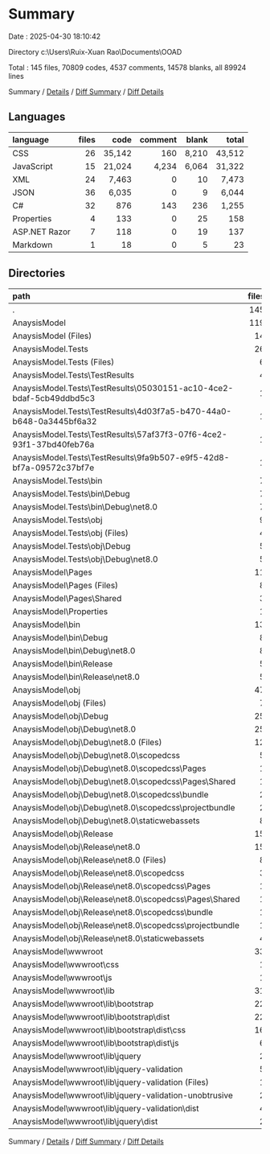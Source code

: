 # Summary

Date : 2025-04-30 18:10:42

Directory c:\\Users\\Ruix-Xuan Rao\\Documents\\OOAD

Total : 145 files,  70809 codes, 4537 comments, 14578 blanks, all 89924 lines

Summary / [Details](details.md) / [Diff Summary](diff.md) / [Diff Details](diff-details.md)

## Languages
| language | files | code | comment | blank | total |
| :--- | ---: | ---: | ---: | ---: | ---: |
| CSS | 26 | 35,142 | 160 | 8,210 | 43,512 |
| JavaScript | 15 | 21,024 | 4,234 | 6,064 | 31,322 |
| XML | 24 | 7,463 | 0 | 10 | 7,473 |
| JSON | 36 | 6,035 | 0 | 9 | 6,044 |
| C# | 32 | 876 | 143 | 236 | 1,255 |
| Properties | 4 | 133 | 0 | 25 | 158 |
| ASP.NET Razor | 7 | 118 | 0 | 19 | 137 |
| Markdown | 1 | 18 | 0 | 5 | 23 |

## Directories
| path | files | code | comment | blank | total |
| :--- | ---: | ---: | ---: | ---: | ---: |
| . | 145 | 70,809 | 4,537 | 14,578 | 89,924 |
| AnaysisModel | 119 | 63,644 | 4,470 | 14,471 | 82,585 |
| AnaysisModel (Files) | 14 | 399 | 26 | 92 | 517 |
| AnaysisModel.Tests | 26 | 7,165 | 67 | 107 | 7,339 |
| AnaysisModel.Tests (Files) | 6 | 369 | 56 | 97 | 522 |
| AnaysisModel.Tests\\TestResults | 4 | 4,384 | 0 | 0 | 4,384 |
| AnaysisModel.Tests\\TestResults\\05030151-ac10-4ce2-bdaf-5cb49ddbd5c3 | 1 | 1,096 | 0 | 0 | 1,096 |
| AnaysisModel.Tests\\TestResults\\4d03f7a5-b470-44a0-b648-0a3445bf6a32 | 1 | 1,096 | 0 | 0 | 1,096 |
| AnaysisModel.Tests\\TestResults\\57af37f3-07f6-4ce2-93f1-37bd40feb76a | 1 | 1,096 | 0 | 0 | 1,096 |
| AnaysisModel.Tests\\TestResults\\9fa9b507-e9f5-42d8-bf7a-09572c37bf7e | 1 | 1,096 | 0 | 0 | 1,096 |
| AnaysisModel.Tests\\bin | 7 | 735 | 0 | 2 | 737 |
| AnaysisModel.Tests\\bin\\Debug | 7 | 735 | 0 | 2 | 737 |
| AnaysisModel.Tests\\bin\\Debug\\net8.0 | 7 | 735 | 0 | 2 | 737 |
| AnaysisModel.Tests\\obj | 9 | 1,677 | 11 | 8 | 1,696 |
| AnaysisModel.Tests\\obj (Files) | 4 | 1,643 | 0 | 0 | 1,643 |
| AnaysisModel.Tests\\obj\\Debug | 5 | 34 | 11 | 8 | 53 |
| AnaysisModel.Tests\\obj\\Debug\\net8.0 | 5 | 34 | 11 | 8 | 53 |
| AnaysisModel\\Pages | 11 | 214 | 2 | 50 | 266 |
| AnaysisModel\\Pages (Files) | 8 | 126 | 0 | 34 | 160 |
| AnaysisModel\\Pages\\Shared | 3 | 88 | 2 | 16 | 106 |
| AnaysisModel\\Properties | 1 | 38 | 0 | 1 | 39 |
| AnaysisModel\\bin | 13 | 229 | 0 | 4 | 233 |
| AnaysisModel\\bin\\Debug | 8 | 167 | 0 | 2 | 169 |
| AnaysisModel\\bin\\Debug\\net8.0 | 8 | 167 | 0 | 2 | 169 |
| AnaysisModel\\bin\\Release | 5 | 62 | 0 | 2 | 64 |
| AnaysisModel\\bin\\Release\\net8.0 | 5 | 62 | 0 | 2 | 64 |
| AnaysisModel\\obj | 47 | 6,922 | 72 | 126 | 7,120 |
| AnaysisModel\\obj (Files) | 7 | 518 | 0 | 0 | 518 |
| AnaysisModel\\obj\\Debug | 25 | 3,765 | 44 | 79 | 3,888 |
| AnaysisModel\\obj\\Debug\\net8.0 | 25 | 3,765 | 44 | 79 | 3,888 |
| AnaysisModel\\obj\\Debug\\net8.0 (Files) | 12 | 1,597 | 30 | 34 | 1,661 |
| AnaysisModel\\obj\\Debug\\net8.0\\scopedcss | 5 | 190 | 14 | 45 | 249 |
| AnaysisModel\\obj\\Debug\\net8.0\\scopedcss\\Pages | 1 | 38 | 2 | 9 | 49 |
| AnaysisModel\\obj\\Debug\\net8.0\\scopedcss\\Pages\\Shared | 1 | 38 | 2 | 9 | 49 |
| AnaysisModel\\obj\\Debug\\net8.0\\scopedcss\\bundle | 2 | 76 | 6 | 18 | 100 |
| AnaysisModel\\obj\\Debug\\net8.0\\scopedcss\\projectbundle | 2 | 76 | 6 | 18 | 100 |
| AnaysisModel\\obj\\Debug\\net8.0\\staticwebassets | 8 | 1,978 | 0 | 0 | 1,978 |
| AnaysisModel\\obj\\Release | 15 | 2,639 | 28 | 47 | 2,714 |
| AnaysisModel\\obj\\Release\\net8.0 | 15 | 2,639 | 28 | 47 | 2,714 |
| AnaysisModel\\obj\\Release\\net8.0 (Files) | 8 | 1,536 | 20 | 20 | 1,576 |
| AnaysisModel\\obj\\Release\\net8.0\\scopedcss | 3 | 114 | 8 | 27 | 149 |
| AnaysisModel\\obj\\Release\\net8.0\\scopedcss\\Pages | 1 | 38 | 2 | 9 | 49 |
| AnaysisModel\\obj\\Release\\net8.0\\scopedcss\\Pages\\Shared | 1 | 38 | 2 | 9 | 49 |
| AnaysisModel\\obj\\Release\\net8.0\\scopedcss\\bundle | 1 | 38 | 3 | 9 | 50 |
| AnaysisModel\\obj\\Release\\net8.0\\scopedcss\\projectbundle | 1 | 38 | 3 | 9 | 50 |
| AnaysisModel\\obj\\Release\\net8.0\\staticwebassets | 4 | 989 | 0 | 0 | 989 |
| AnaysisModel\\wwwroot | 33 | 55,842 | 4,370 | 14,198 | 74,410 |
| AnaysisModel\\wwwroot\\css | 1 | 18 | 0 | 4 | 22 |
| AnaysisModel\\wwwroot\\js | 1 | 0 | 3 | 2 | 5 |
| AnaysisModel\\wwwroot\\lib | 31 | 55,824 | 4,367 | 14,192 | 74,383 |
| AnaysisModel\\wwwroot\\lib\\bootstrap | 22 | 46,506 | 1,734 | 11,610 | 59,850 |
| AnaysisModel\\wwwroot\\lib\\bootstrap\\dist | 22 | 46,506 | 1,734 | 11,610 | 59,850 |
| AnaysisModel\\wwwroot\\lib\\bootstrap\\dist\\css | 16 | 34,782 | 136 | 8,125 | 43,043 |
| AnaysisModel\\wwwroot\\lib\\bootstrap\\dist\\js | 6 | 11,724 | 1,598 | 3,485 | 16,807 |
| AnaysisModel\\wwwroot\\lib\\jquery | 2 | 6,896 | 1,912 | 2,077 | 10,885 |
| AnaysisModel\\wwwroot\\lib\\jquery-validation | 5 | 2,115 | 638 | 451 | 3,204 |
| AnaysisModel\\wwwroot\\lib\\jquery-validation (Files) | 1 | 18 | 0 | 5 | 23 |
| AnaysisModel\\wwwroot\\lib\\jquery-validation-unobtrusive | 2 | 307 | 83 | 54 | 444 |
| AnaysisModel\\wwwroot\\lib\\jquery-validation\\dist | 4 | 2,097 | 638 | 446 | 3,181 |
| AnaysisModel\\wwwroot\\lib\\jquery\\dist | 2 | 6,896 | 1,912 | 2,077 | 10,885 |

Summary / [Details](details.md) / [Diff Summary](diff.md) / [Diff Details](diff-details.md)